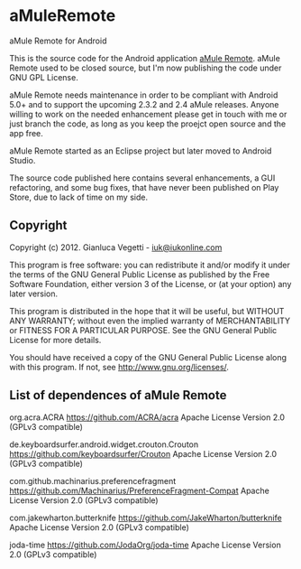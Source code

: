 # aMuleRemote
aMule Remote for Android

This is the source code for the Android application 
[aMule Remote](https://play.google.com/store/apps/details?id=com.iukonline.amule.android.amuleremote).
aMule Remote used to be closed source, but I'm now publishing the code under
GNU GPL License.

aMule Remote needs maintenance in order to be compliant with Android 5.0+
and to support the upcoming 2.3.2 and 2.4 aMule releases. Anyone willing
to work on the needed enhancement please get in touch with me or just
branch the code, as long as you keep the proejct open source and the app free.

aMule Remote started as an Eclipse project but later moved to Android Studio.

The source code published here contains several enhancements, a GUI refactoring,
and some bug fixes, that have never been published on Play Store, due to
lack of time on my side.

## Copyright

Copyright (c) 2012. Gianluca Vegetti - iuk@iukonline.com

This program is free software: you can redistribute it and/or modify
it under the terms of the GNU General Public License as published by
the Free Software Foundation, either version 3 of the License, or
(at your option) any later version.

This program is distributed in the hope that it will be useful,
but WITHOUT ANY WARRANTY; without even the implied warranty of
MERCHANTABILITY or FITNESS FOR A PARTICULAR PURPOSE.  See the
GNU General Public License for more details.

You should have received a copy of the GNU General Public License
along with this program.  If not, see <http://www.gnu.org/licenses/>.


## List of dependences of aMule Remote

org.acra.ACRA
https://github.com/ACRA/acra
Apache License Version 2.0 (GPLv3 compatible)

de.keyboardsurfer.android.widget.crouton.Crouton
https://github.com/keyboardsurfer/Crouton
Apache License Version 2.0 (GPLv3 compatible)

com.github.machinarius.preferencefragment
https://github.com/Machinarius/PreferenceFragment-Compat
Apache License Version 2.0 (GPLv3 compatible)

com.jakewharton.butterknife
https://github.com/JakeWharton/butterknife
Apache License Version 2.0 (GPLv3 compatible)

joda-time
https://github.com/JodaOrg/joda-time
Apache License Version 2.0 (GPLv3 compatible)
